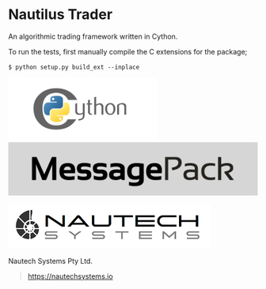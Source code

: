 # Nautilus Trader
An algorithmic trading framework written in Cython.

To run the tests, first manually compile the C extensions for the package;

    $ python setup.py build_ext --inplace

![Alt text](documentation/assets/cython-logo-small.png "cython")
![Alt text](documentation/assets/msgpack-logo-white.png "msgpack")

![Alt text](documentation/assets/nautechsystems_logo_small.png?raw=true "logo")

Nautech Systems Pty Ltd.

> https://nautechsystems.io
